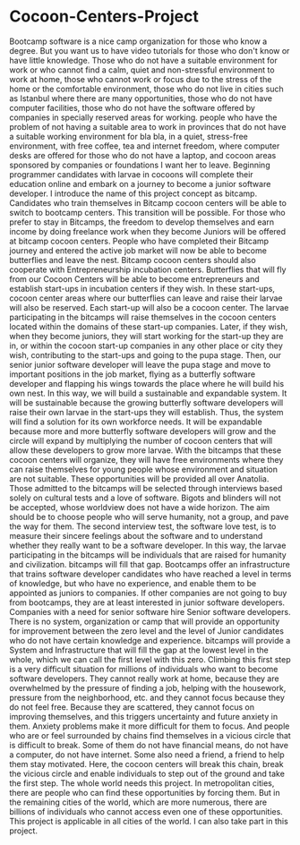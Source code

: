 # Cocoon-Centers-Project
Bootcamp software is a nice camp organization for those who know a degree. But you want us to have video tutorials for those who don't know or have little knowledge. Those who do not have a suitable environment for work or who cannot find a calm, quiet and non-stressful environment to work at home, those who cannot work or focus due to the stress of the home or the comfortable environment, those who do not live in cities such as Istanbul where there are many opportunities, those who do not have computer facilities, those who do not have the software offered by companies in specially reserved areas for working. people who have the problem of not having a suitable area to work in provinces that do not have a suitable working environment for bla bla, in a quiet, stress-free environment, with free coffee, tea and internet freedom, where computer desks are offered for those who do not have a laptop, and cocoon areas sponsored by companies or foundations I want her to leave. Beginning programmer candidates with larvae in cocoons will complete their education online and embark on a journey to become a junior software developer. I introduce the name of this project concept as bitcamp. Candidates who train themselves in Bitcamp cocoon centers will be able to switch to bootcamp centers. This transition will be possible. For those who prefer to stay in Bitcamps, the freedom to develop themselves and earn income by doing freelance work when they become Juniors will be offered at bitcamp cocoon centers. People who have completed their Bitcamp journey and entered the active job market will now be able to become butterflies and leave the nest. Bitcamp cocoon centers should also cooperate with Entrepreneurship incubation centers. Butterflies that will fly from our Cocoon Centers will be able to become entrepreneurs and establish start-ups in incubation centers if they wish. In these start-ups, cocoon center areas where our butterflies can leave and raise their larvae will also be reserved. Each start-up will also be a cocoon center. The larvae participating in the bitcamps will raise themselves in the cocoon centers located within the domains of these start-up companies. Later, if they wish, when they become juniors, they will start working for the start-up they are in, or within the cocoon start-up companies in any other place or city they wish, contributing to the start-ups and going to the pupa stage. Then, our senior junior software developer will leave the pupa stage and move to important positions in the job market, flying as a butterfly software developer and flapping his wings towards the place where he will build his own nest. In this way, we will build a sustainable and expandable system. It will be sustainable because the growing butterfly software developers will raise their own larvae in the start-ups they will establish. Thus, the system will find a solution for its own workforce needs. It will be expandable because more and more butterfly software developers will grow and the circle will expand by multiplying the number of cocoon centers that will allow these developers to grow more larvae. With the bitcamps that these cocoon centers will organize, they will have free environments where they can raise themselves for young people whose environment and situation are not suitable. These opportunities will be provided all over Anatolia. Those admitted to the bitcamps will be selected through interviews based solely on cultural tests and a love of software. Bigots and blinders will not be accepted, whose worldview does not have a wide horizon. The aim should be to choose people who will serve humanity, not a group, and pave the way for them. The second interview test, the software love test, is to measure their sincere feelings about the software and to understand whether they really want to be a software developer. In this way, the larvae participating in the bitcamps will be individuals that are raised for humanity and civilization. bitcamps will fill that gap. Bootcamps offer an infrastructure that trains software developer candidates who have reached a level in terms of knowledge, but who have no experience, and enable them to be appointed as juniors to companies. If other companies are not going to buy from bootcamps, they are at least interested in junior software developers. Companies with a need for senior software hire Senior software developers. There is no system, organization or camp that will provide an opportunity for improvement between the zero level and the level of Junior candidates who do not have certain knowledge and experience. bitcamps will provide a System and Infrastructure that will fill the gap at the lowest level in the whole, which we can call the first level with this zero. Climbing this first step is a very difficult situation for millions of individuals who want to become software developers. They cannot really work at home, because they are overwhelmed by the pressure of finding a job, helping with the housework, pressure from the neighborhood, etc. and they cannot focus because they do not feel free. Because they are scattered, they cannot focus on improving themselves, and this triggers uncertainty and future anxiety in them. Anxiety problems make it more difficult for them to focus. And people who are or feel surrounded by chains find themselves in a vicious circle that is difficult to break. Some of them do not have financial means, do not have a computer, do not have internet. Some also need a friend, a friend to help them stay motivated. Here, the cocoon centers will break this chain, break the vicious circle and enable individuals to step out of the ground and take the first step. The whole world needs this project. In metropolitan cities, there are people who can find these opportunities by forcing them. But in the remaining cities of the world, which are more numerous, there are billions of individuals who cannot access even one of these opportunities. This project is applicable in all cities of the world. I can also take part in this project.
